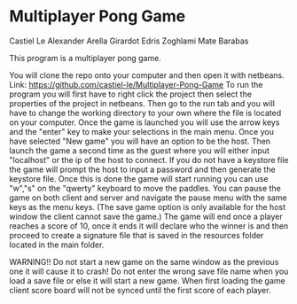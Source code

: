 # Multiplayer Pong Game
Castiel Le
Alexander Arella Girardot
Edris Zoghlami
Mate Barabas

This program is a multiplayer pong game.

You will clone the repo onto your computer and then open it with netbeans.
Link: https://github.com/castiel-le/Multiplayer-Pong-Game
To run the program you will first have to right click the project then select the properties of the project in netbeans. Then go to the run tab and you will have to change the working directory to your own where the file is located on your computer.
Once the game is launched you will use the arrow keys and the "enter" key to make your selections in the main menu.
Once you have selected "New game" you will have an option to be the host. Then launch the game a second time as the guest where you will either input "localhost" or the ip of the host to connect. If you do not have a keystore file the game will prompt the host to input a password and then generate the keystore file. Once this is done the game will start running you can use "w","s" on the "qwerty" keyboard to move the paddles. You can pause the game on both client and server and navigate the pause menu with the same keys as the menu keys. (The save game option is only available for the host window the client cannot save the game.)
The game will end once a player reaches a score of 10, once it ends it will declare who the winner is and then proceed to create a signature file that is saved in the resources folder located in the main folder.

WARNING!! Do not start a new game on the same window as the previous one it will cause it to crash!
Do not enter the wrong save file name when you load a save file or else it will start a new game.
When first loading the game client score board will not be synced until the first score of each player.
